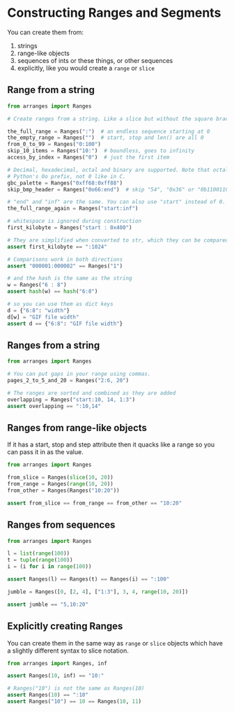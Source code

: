 # Constructing Ranges and Segments

You can create them from:

1. strings
2. range-like objects
3. sequences of ints or these things, or other sequences
4. explicitly, like you would create a `range` or `slice`

## Range from a string

```python
from arranges import Ranges

# Create ranges from a string. Like a slice but without the square brackets.

the_full_range = Ranges(":")  # an endless sequence starting at 0
the_empty_range = Ranges("")  # start, stop and len() are all 0
from_0_to_99 = Ranges("0:100")
skip_10_items = Ranges("10:")  # boundless, goes to infinity
access_by_index = Ranges("0")  # just the first item

# Decimal, hexadecimal, octal and binary are supported. Note that octal uses
# Python's 0o prefix, not 0 like in C.
gbc_palette = Ranges("0xff68:0xff88")
skip_bmp_header = Ranges("0o66:end")  # skip "54", "0x36" or "0b1100110" bytes

# "end" and "inf" are the same. You can also use "start" instead of 0.
the_full_range_again = Ranges("start:inf")

# whitespace is ignored during construction
first_kilobyte = Ranges("start : 0x400")

# They are simplified when converted to str, which they can be compared with.
assert first_kilobyte == ":1024"

# Comparisons work in both directions
assert "000001:000002" == Ranges("1")

# and the hash is the same as the string
w = Ranges("6 : 8")
assert hash(w) == hash("6:8")

# so you can use them as dict keys
d = {"6:8": "width"}
d[w] = "GIF file width"
assert d == {"6:8": "GIF file width"}
```

## Ranges from a string

```python
from arranges import Ranges

# You can put gaps in your range using commas.
pages_2_to_5_and_20 = Ranges("2:6, 20")

# The ranges are sorted and combined as they are added
overlapping = Ranges("start:10, 14, 1:3")
assert overlapping == ":10,14"
```

## Ranges from range-like objects

If it has a start, stop and step attribute then it quacks like a range so you
can pass it in as the value.

```python
from arranges import Ranges

from_slice = Ranges(slice(10, 20))
from_range = Ranges(range(10, 20))
from_other = Ranges(Ranges("10:20"))

assert from_slice == from_range == from_other == "10:20"
```

## Ranges from sequences

```python
from arranges import Ranges

l = list(range(100))
t = tuple(range(100))
i = (i for i in range(100))

assert Ranges(l) == Ranges(t) == Ranges(i) == ":100"

jumble = Ranges([0, [2, 4], ["1:3"], 3, 4, range(10, 20)])

assert jumble == "5,10:20"
```

## Explicitly creating Ranges

You can create them in the same way as `range` or `slice` objects which have a
slightly different syntax to slice notation.

```python
from arranges import Ranges, inf

assert Ranges(10, inf) == "10:"

# Ranges("10") is not the same as Ranges(10)
assert Ranges(10) == ":10"
assert Ranges("10") == 10 == Ranges(10, 11)
```
